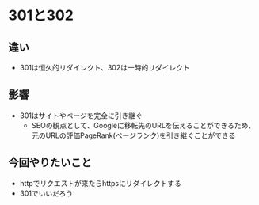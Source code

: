 # 301と302

## 違い

- 301は恒久的リダイレクト、302は一時的リダイレクト

## 影響

- 301はサイトやページを完全に引き継ぐ
  - SEOの観点として、Googleに移転先のURLを伝えることができるため、元のURLの評価PageRank(ページランク)を引き継ぐことができる

## 今回やりたいこと

- httpでリクエストが来たらhttpsにリダイレクトする
- 301でいいだろう
